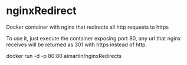 # nginxRedirect
Docker container with nginx that redirects all http requests to https

To use it, just execute the container exposing port 80, any url that nginx receives will be returned as 301 with https instead of http.

docker run -d -p 80:80 aimartin/nginxRedirects
